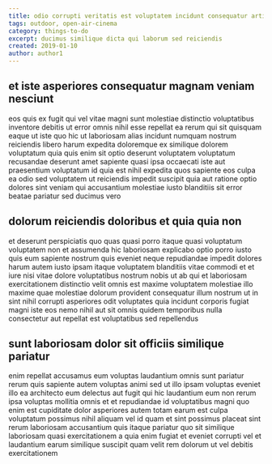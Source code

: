 ```yaml
---
title: odio corrupti veritatis est voluptatem incidunt consequatur article 3027
tags: outdoor, open-air-cinema
category: things-to-do
excerpt: ducimus similique dicta qui laborum sed reiciendis
created: 2019-01-10
author: author1
---
```


## et iste asperiores consequatur magnam veniam nesciunt

eos quis ex fugit qui vel vitae magni sunt molestiae distinctio voluptatibus inventore debitis ut error omnis nihil esse repellat ea rerum qui sit quisquam eaque ut iste quo hic ut laboriosam alias incidunt numquam nostrum reiciendis libero harum expedita doloremque ex similique dolorem voluptatum quia quis enim sit optio deserunt voluptatem voluptatum recusandae deserunt amet sapiente quasi ipsa occaecati iste aut praesentium voluptatum id quia est nihil expedita quos sapiente eos culpa ea odio sed voluptatem ut reiciendis impedit suscipit quia aut ratione optio dolores sint veniam qui accusantium molestiae iusto blanditiis sit error beatae pariatur sed ducimus vero

## dolorum reiciendis doloribus et quia quia non

et deserunt perspiciatis quo quas quasi porro itaque quasi voluptatum voluptatem non et assumenda hic laboriosam explicabo optio porro iusto quis eum sapiente nostrum quis eveniet neque repudiandae impedit dolores harum autem iusto ipsam itaque voluptatem blanditiis vitae commodi et et iure nisi vitae dolore voluptatibus nostrum nobis ut ab qui et laboriosam exercitationem distinctio velit omnis est maxime voluptatem molestiae illo maxime quae molestiae dolorum provident consequatur illum nostrum ut in sint nihil corrupti asperiores odit voluptates quia incidunt corporis fugiat magni iste eos nemo nihil aut sit omnis quidem temporibus nulla consectetur aut repellat est voluptatibus sed repellendus

## sunt laboriosam dolor sit officiis similique pariatur

enim repellat accusamus eum voluptas laudantium omnis sunt pariatur rerum quis sapiente autem voluptas animi sed ut illo ipsam voluptas eveniet illo ea architecto eum delectus aut fugit qui hic laudantium eum non rerum ipsa voluptas mollitia omnis et et repudiandae id voluptatibus magni quo enim est cupiditate dolor asperiores autem totam earum est culpa voluptatum possimus nihil aliquam vel id quam et sint possimus placeat sint rerum laboriosam accusantium quis itaque pariatur quo sit similique laboriosam quasi exercitationem a quia enim fugiat et eveniet corrupti vel et laudantium earum similique suscipit quam velit rem dolorum ut vel debitis exercitationem
